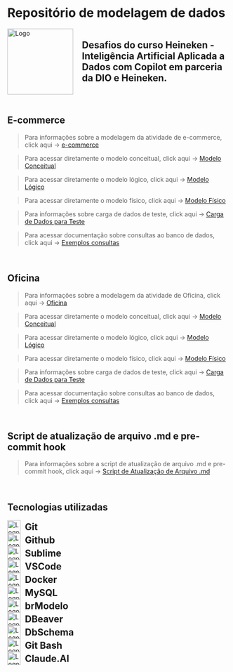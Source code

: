 # Repositório de modelagem de dados

<div style="display: flex; align-items: center;">
  <img src="imagens/logo_curso.png" alt="Logo" style="width: 150px; margin-right: 20px;">
  <h2 style="margin: 0;">Desafios do curso Heineken - Inteligência Artificial Aplicada a Dados com Copilot em parceria da DIO e Heineken.</h2>
</div>



<br>

## E-commerce

> Para informações sobre a modelagem da atividade de e-commerce, click aqui ->
[e-commerce](e-commerce/README.md)

> Para acessar diretamente o modelo conceitual, click aqui ->
[Modelo Conceitual](e-commerce/Modelo_conceitual.md)

> Para acessar diretamente o modelo lógico, click aqui ->
[Modelo Lógico](e-commerce/Modelo_logico.md)

> Para acessar diretamente o modelo físico, click aqui ->
[Modelo Físico](e-commerce/Modelo_fisico.md)

> Para informações sobre carga de dados de teste, click aqui ->
[Carga de Dados para Teste](e-commerce/Base_dados.md)

> Para acessar documentação sobre consultas ao banco de dados, click aqui ->
[Exemplos consultas](e-commerce/Consultas_SQL.md)


<br>

## Oficina


> Para informações sobre a modelagem da atividade de Oficina, click aqui -> 
[Oficina](oficina/README.md)

> Para acessar diretamente o modelo conceitual, click aqui ->
[Modelo Conceitual](oficina/Modelo_conceitual.md)

> Para acessar diretamente o modelo lógico, click aqui ->
[Modelo Lógico](oficina/Modelo_logico.md)

> Para acessar diretamente o modelo físico, click aqui ->
[Modelo Físico](oficina/Modelo_fisico.md)

> Para informações sobre carga de dados de teste, click aqui ->
[Carga de Dados para Teste](oficina/Base_dados.md)

> Para acessar documentação sobre consultas ao banco de dados, click aqui ->
[Exemplos consultas](oficina/Consultas_SQL.md)


<br>

## Script de atualização de arquivo .md e pre-commit hook

> Para informações sobre a script de atualização de arquivo .md e pre-commit hook, click aqui -> 
[Script de Atualização de Arquivo .md](Script_atualizacao_md.md)


<br>

## Tecnologias utilizadas


<div style="display: flex; align-items: center;">
  <img src="imagens/icone_git.jpg" alt="Logo" style="width: 30; margin-right: 10px;">
  <h2 style="margin: 0;">Git</h2>
</div>

<div style="display: flex; align-items: center;">
  <img src="imagens/icone_github.jpg" alt="Logo" style="width: 30; margin-right: 10px;">
  <h2 style="margin: 0;">Github</h2>
</div>

<div style="display: flex; align-items: center;">
  <img src="imagens/icone_sublime.jpg" alt="Logo" style="width: 30; margin-right: 10px;">
  <h2 style="margin: 0;">Sublime</h2>
</div>

<div style="display: flex; align-items: center;">
  <img src="imagens/icone_vscode.jpg" alt="Logo" style="width: 30; margin-right: 10px;">
  <h2 style="margin: 0;">VSCode</h2>
</div>

<div style="display: flex; align-items: center;">
  <img src="imagens/icone_docker.jpg" alt="Logo" style="width: 30; margin-right: 10px;">
  <h2 style="margin: 0;">Docker</h2>
</div>

<div style="display: flex; align-items: center;">
  <img src="imagens/icone_mysql.jpg" alt="Logo" style="width: 30; margin-right: 10px;">
  <h2 style="margin: 0;">MySQL</h2>
</div>

<div style="display: flex; align-items: center;">
  <img src="imagens/icone_brmodelo.jpg" alt="Logo" style="width: 30; margin-right: 10px;">
  <h2 style="margin: 0;">brModelo</h2>
</div>

<div style="display: flex; align-items: center;">
  <img src="imagens/icone_dbeaver.jpg" alt="Logo" style="width: 30; margin-right: 10px;">
  <h2 style="margin: 0;">DBeaver</h2>
</div>

<div style="display: flex; align-items: center;">
  <img src="imagens/icone_dbschema.jpg" alt="Logo" style="width: 30; margin-right: 10px;">
  <h2 style="margin: 0;">DbSchema</h2>
</div>

<div style="display: flex; align-items: center;">
  <img src="imagens/icone_git_bash.jpg" alt="Logo" style="width: 30; margin-right: 10px;">
  <h2 style="margin: 0;">Git Bash</h2>
</div>

<div style="display: flex; align-items: center;">
  <img src="imagens/icone_claude_ai.jpg" alt="Logo" style="width: 30; margin-right: 10px;">
  <h2 style="margin: 0;">Claude.AI</h2>
</div>
